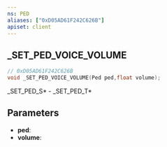 ```yaml
---
ns: PED
aliases: ["0xD05AD61F242C626B"]
apiset: client
---
```

## _SET_PED_VOICE_VOLUME

```c
// 0xD05AD61F242C626B
void _SET_PED_VOICE_VOLUME(Ped ped,float volume);
```

_SET_PED_S* - _SET_PED_T*

## Parameters
* **ped**:
* **volume**:



